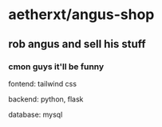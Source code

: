 # aetherxt/angus-shop
## rob angus and sell his stuff
### cmon guys it'll be funny

fontend:
tailwind css

backend:
python, flask

database:
mysql
